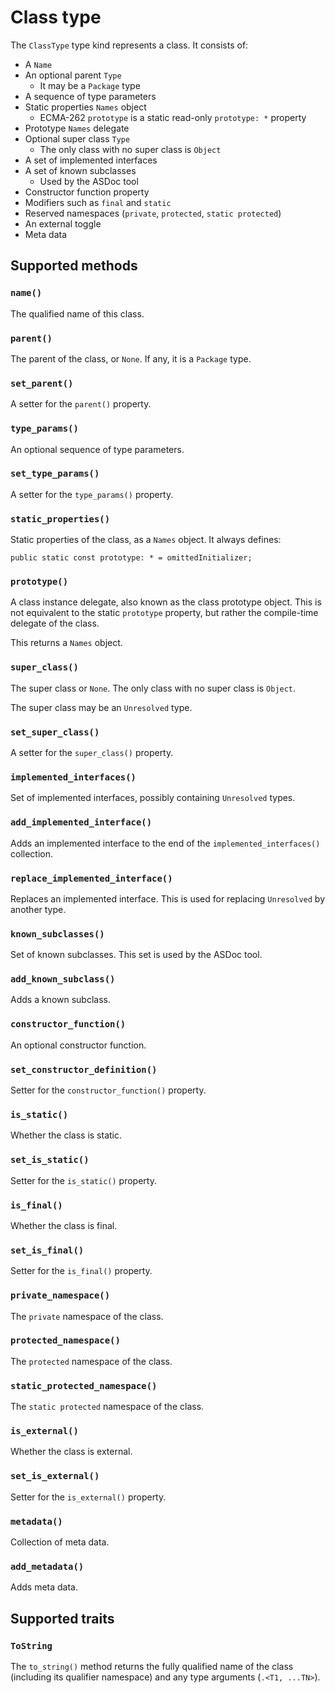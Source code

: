 # Class type

The `ClassType` type kind represents a class. It consists of:

* A `Name`
* An optional parent `Type`
  * It may be a `Package` type
* A sequence of type parameters
* Static properties `Names` object
  * ECMA-262 `prototype` is a static read-only `prototype: *` property
* Prototype `Names` delegate
* Optional super class `Type`
  * The only class with no super class is `Object`
* A set of implemented interfaces
* A set of known subclasses
  * Used by the ASDoc tool
* Constructor function property
* Modifiers such as `final` and `static`
* Reserved namespaces (`private`, `protected`, `static protected`)
* An external toggle
* Meta data

## Supported methods

### `name()`

The qualified name of this class.

### `parent()`

The parent of the class, or `None`. If any, it is a `Package` type.

### `set_parent()`

A setter for the `parent()` property.

### `type_params()`

An optional sequence of type parameters.

### `set_type_params()`

A setter for the `type_params()` property.

### `static_properties()`

Static properties of the class, as a `Names` object. It always defines:

```as3
public static const prototype: * = omittedInitializer;
```

### `prototype()`

A class instance delegate, also known as the class prototype object. This is not equivalent to the static `prototype` property, but rather the compile-time delegate of the class.

This returns a `Names` object.

### `super_class()`

The super class or `None`. The only class with no super class is `Object`.

The super class may be an `Unresolved` type.

### `set_super_class()`

A setter for the `super_class()` property.

### `implemented_interfaces()`

Set of implemented interfaces, possibly containing `Unresolved` types.

### `add_implemented_interface()`

Adds an implemented interface to the end of the `implemented_interfaces()` collection.

### `replace_implemented_interface()`

Replaces an implemented interface. This is used for replacing `Unresolved` by another type.

### `known_subclasses()`

Set of known subclasses. This set is used by the ASDoc tool.

### `add_known_subclass()`

Adds a known subclass.

### `constructor_function()`

An optional constructor function.

### `set_constructor_definition()`

Setter for the `constructor_function()` property.

### `is_static()`

Whether the class is static.

### `set_is_static()`

Setter for the `is_static()` property.

### `is_final()`

Whether the class is final.

### `set_is_final()`

Setter for the `is_final()` property.

### `private_namespace()`

The `private` namespace of the class.

### `protected_namespace()`

The `protected` namespace of the class.

### `static_protected_namespace()`

The `static protected` namespace of the class.

### `is_external()`

Whether the class is external.

### `set_is_external()`

Setter for the `is_external()` property.

### `metadata()`

Collection of meta data.

### `add_metadata()`

Adds meta data.

## Supported traits

### `ToString`

The `to_string()` method returns the fully qualified name of the class (including its qualifier namespace) and any type arguments (`.<T1, ...TN>`).